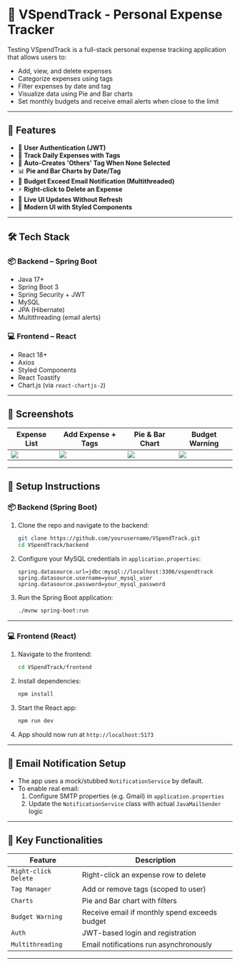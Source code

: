 # 💸 VSpendTrack - Personal Expense Tracker
Testing
VSpendTrack is a full-stack personal expense tracking application that allows users to:
- Add, view, and delete expenses
- Categorize expenses using tags
- Filter expenses by date and tag
- Visualize data using Pie and Bar charts
- Set monthly budgets and receive email alerts when close to the limit

---

## 🚀 Features

- 🔐 **User Authentication (JWT)**
- 📆 **Track Daily Expenses with Tags**
- 🧠 **Auto-Creates 'Others' Tag When None Selected**
- 📊 **Pie and Bar Charts by Date/Tag**
- 📩 **Budget Exceed Email Notification (Multithreaded)**
- ⚡ **Right-click to Delete an Expense**
- 🔁 **Live UI Updates Without Refresh**
- 🎨 **Modern UI with Styled Components**

---

## 🛠️ Tech Stack

### 📦 Backend – Spring Boot
- Java 17+
- Spring Boot 3
- Spring Security + JWT
- MySQL
- JPA (Hibernate)
- Multithreading (email alerts)

### 💻 Frontend – React
- React 18+
- Axios
- Styled Components
- React Toastify
- Chart.js (via `react-chartjs-2`)

---

## 📸 Screenshots

| Expense List | Add Expense + Tags | Pie & Bar Chart | Budget Warning |
|--------------|--------------------|------------------|----------------|
| ![](demo/expense-list.png) | ![](demo/add-expense.png) | ![](demo/charts.png) | ![](demo/budget-warning.png) |

---

## 🧪 Setup Instructions

### 📦 Backend (Spring Boot)

1. Clone the repo and navigate to the backend:
    ```bash
    git clone https://github.com/yourusername/VSpendTrack.git
    cd VSpendTrack/backend
    ```

2. Configure your MySQL credentials in `application.properties`:
    ```properties
    spring.datasource.url=jdbc:mysql://localhost:3306/vspendtrack
    spring.datasource.username=your_mysql_user
    spring.datasource.password=your_mysql_password
    ```

3. Run the Spring Boot application:
    ```bash
    ./mvnw spring-boot:run
    ```

---

### 💻 Frontend (React)

1. Navigate to the frontend:
    ```bash
    cd VSpendTrack/frontend
    ```

2. Install dependencies:
    ```bash
    npm install
    ```

3. Start the React app:
    ```bash
    npm run dev
    ```

4. App should now run at `http://localhost:5173`

---

## 📨 Email Notification Setup

- The app uses a mock/stubbed `NotificationService` by default.
- To enable real email:
  1. Configure SMTP properties (e.g. Gmail) in `application.properties`
  2. Update the `NotificationService` class with actual `JavaMailSender` logic

---

## 📌 Key Functionalities

| Feature | Description |
|--------|-------------|
| `Right-click Delete` | Right-click an expense row to delete |
| `Tag Manager` | Add or remove tags (scoped to user) |
| `Charts` | Pie and Bar chart with filters |
| `Budget Warning` | Receive email if monthly spend exceeds budget |
| `Auth` | JWT-based login and registration |
| `Multithreading` | Email notifications run asynchronously |

---


